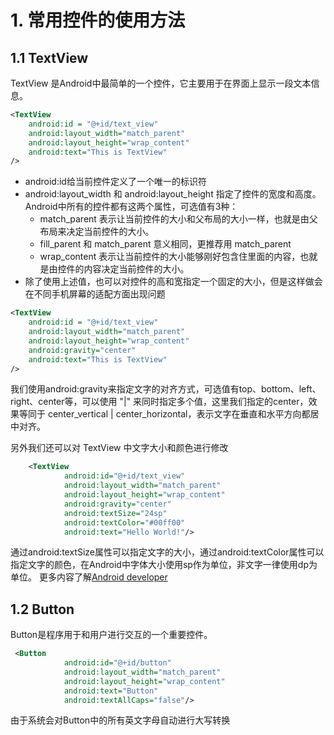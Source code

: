 # 1. 常用控件的使用方法

## 1.1 TextView

TextView 是Android中最简单的一个控件，它主要用于在界面上显示一段文本信息。

```xml
<TextView
    android:id = "@+id/text_view"
    android:layout_width="match_parent"
    android:layout_height="wrap_content"
    android:text="This is TextView"
/>
```

- android:id给当前控件定义了一个唯一的标识符
- android:layout_width 和 android:layout_height 指定了控件的宽度和高度。Android中所有的控件都有这两个属性，可选值有3种：
  - match_parent 表示让当前控件的大小和父布局的大小一样，也就是由父布局来决定当前控件的大小。
  - fill_parent 和 match_parent 意义相同，更推荐用 match_parent
  - wrap_content 表示让当前控件的大小能够刚好包含住里面的内容，也就是由控件的内容决定当前控件的大小。
- 除了使用上述值，也可以对控件的高和宽指定一个固定的大小，但是这样做会在不同手机屏幕的适配方面出现问题

```xml
<TextView
    android:id = "@+id/text_view"
    android:layout_width="match_parent"
    android:layout_height="wrap_content"
    android:gravity="center"
    android:text="This is TextView"
/>
```

我们使用android:gravity来指定文字的对齐方式，可选值有top、bottom、left、right、center等，可以使用 "|" 来同时指定多个值，这里我们指定的center，效果等同于 center_vertical | center_horizontal，表示文字在垂直和水平方向都居中对齐。

另外我们还可以对 TextView 中文字大小和颜色进行修改

```xml
    <TextView
            android:id="@+id/text_view"
            android:layout_width="match_parent"
            android:layout_height="wrap_content"
            android:gravity="center"
            android:textSize="24sp"
            android:textColor="#00ff00"
            android:text="Hello World!"/>
```

通过android:textSize属性可以指定文字的大小，通过android:textColor属性可以指定文字的颜色，在Android中字体大小使用sp作为单位，非文字一律使用dp为单位。
更多内容了解[Android developer](https://developer.android.google.cn/reference/kotlin/android/widget/TextView?hl=en)

## 1.2 Button

Button是程序用于和用户进行交互的一个重要控件。

```xml
 <Button
            android:id="@+id/button"
            android:layout_width="match_parent"
            android:layout_height="wrap_content"
            android:text="Button"
            android:textAllCaps="false"/>
```
由于系统会对Button中的所有英文字母自动进行大写转换